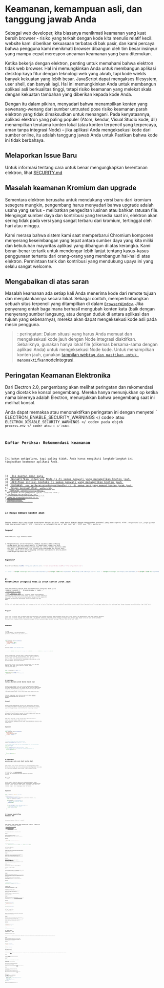 # Keamanan, kemampuan asli, dan tanggung jawab Anda

Sebagai web developer, kita biasanya menikmati keamanan yang kuat bersih browser - risiko yang terkait dengan kode kita menulis relatif kecil. website kami diberikan kekuasaan terbatas di bak pasir, dan kami percaya bahwa pengguna kami menikmati browser dibangun oleh tim besar insinyur yang mampu cepat merespon ancaman keamanan yang baru ditemukan.

Ketika bekerja dengan elektron, penting untuk memahami bahwa elektron tidak web browser. Hal ini memungkinkan Anda untuk membangun aplikasi desktop kaya fitur dengan teknologi web yang akrab, tapi kode wields banyak kekuatan yang lebih besar. JavaScript dapat mengakses filesystem, user shell, dan banyak lagi. Hal ini memungkinkan Anda untuk membangun aplikasi asli berkualitas tinggi, tetapi risiko keamanan yang melekat skala dengan kekuatan tambahan yang diberikan kepada kode Anda.

Dengan itu dalam pikiran, menyadari bahwa menampilkan konten yang sewenang-wenang dari sumber untrusted pose risiko keamanan parah elektron yang tidak dimaksudkan untuk menangani. Pada kenyataannya, aplikasi elektron yang paling populer (Atom, kendur, Visual Studio kode, dll) menampilkan terutama konten lokal (atau konten terpencil yang terpercaya, aman tanpa integrasi Node) – jika aplikasi Anda mengeksekusi kode dari sumber online, itu adalah tanggung jawab Anda untuk Pastikan bahwa kode ini tidak berbahaya.

## Melaporkan Issue Baru

Untuk informasi tentang cara untuk benar mengungkapkan kerentanan elektron, lihat [SECURITY.md](https://github.com/electron/electron/tree/master/SECURITY.md)

## Masalah keamanan Kromium dan upgrade

Sementara elektron berusaha untuk mendukung versi baru dari kromium sesegera mungkin, pengembang harus menyadari bahwa upgrade adalah usaha yang serius - melibatkan pengeditan lusinan atau bahkan ratusan file. Mengingat sumber daya dan kontribusi yang tersedia saat ini, elektron akan sering tidak pada versi yang sangat terbaru dari kromium, tertinggal oleh hari atau minggu.

Kami merasa bahwa sistem kami saat memperbarui Chromium komponen menyerang keseimbangan yang tepat antara sumber daya yang kita miliki dan kebutuhan mayoritas aplikasi yang dibangun di atas kerangka. Kami benar-benar tertarik untuk mendengar lebih lanjut tentang kasus-kasus penggunaan tertentu dari orang-orang yang membangun hal-hal di atas elektron. Permintaan tarik dan kontribusi yang mendukung upaya ini yang selalu sangat welcome.

## Mengabaikan di atas saran

Masalah keamanan ada setiap kali Anda menerima kode dari remote tujuan dan menjalankannya secara lokal. Sebagai contoh, mempertimbangkan sebuah situs terpencil yang ditampilkan di dalam [`BrowserWindow`](../api/browser-window.md). Jika penyerang entah bagaimana berhasil mengubah konten kata (baik dengan menyerang sumber langsung, atau dengan duduk di antara aplikasi dan tujuan yang sebenarnya), mereka akan dapat mengeksekusi kode asli pada mesin pengguna.

> : peringatan: Dalam situasi yang harus Anda memuat dan mengeksekusi kode jauh dengan Node integrasi diaktifkan. Sebaliknya, gunakan hanya lokal file (dikemas bersama-sama dengan aplikasi Anda) untuk mengeksekusi Node kode. Untuk menampilkan konten jauh, gunakan [tampilan web` tag dan pastikan untuk menonaktifkan `nodeIntegrasi](../api/web-view).

## Peringatan Keamanan Elektronika

Dari Electron 2.0, pengembang akan melihat peringatan dan rekomendasi yang dicetak ke konsol pengembang. Mereka hanya menunjukkan op ketika nama binernya adalah Electron, menunjukkan bahwa pengembang saat ini melihat konsol.

Anda dapat memaksa atau menonaktifkan peringatan ini dengan menyetel ` ELECTRON_ENABLE_SECURITY_WARNINGS </ code> atau <code> ELECTRON_DISABLE_SECURITY_WARNINGS </ code> pada
objek <code> process.env </ code> atau <code>> </ code>.</p>

<h2>Daftar Periksa: Rekomendasi keamanan</h2>

<p>Ini bukan antipeluru, tapi paling tidak, Anda harus mengikuti langkah-langkah ini
tingkatkan keamanan aplikasi Anda.</p>

<p>1) <a href="#only-load-secure-content"> Isi muatan aman saja </a>
2) <a href="#disable-node.js-integration-for-remote-content"> Nonaktifkan integrasi Node.js di semua penyaji yang menampilkan konten jauh </a>
3) <a href="#enable-context-isolation-for-remote-content"> Aktifkan isolasi konteks di semua penyaji yang menampilkan konten jauh </a>
4) <a href="#handle-session-permission-requests-from-remote-content"> Gunakan <code> ses.setPermissionRequestHandler () </ code> di semua sesi yang memuat konten jarak jauh </a>
5) <a href="#do-not-disable-websecurity"> Jangan menonaktifkan <code> webSecurity </ code> </a>
6) <a href="#define-a-content-security-policy"> Tentukan <code> Content-Security-Policy </ code> </a>
  dan gunakan aturan pembatasan (yaitu <code> script-src 'self' </ code>)
7) <a href="#override-and-disable-eval"> Mengabaikan dan menonaktifkan <code> eval </ code> </a>
, yang memungkinkan string untuk dieksekusi sebagai kode.
8) <a href="#do-not-set-allowRunningInsecureContent-to-true"> Jangan set <code> allowRunningInsecureContent </ code> ke <code> true </ code> </a>
9) <a href="#do-not-enable-experimental-features"> Jangan aktifkan fitur eksperimental </a>
10) <a href="#do-not-use-blinkfeatures"> Jangan gunakan <code> blinkFeatures </ code> </a>
11) <a href="#do-not-use-allowpopups"> WebViews: Jangan gunakan <code> allowpopups </ code> </a>
12) <a href="#verify-webview-options-before-creation"> WebViews: Verifikasi opsi dan params dari semua tag <code> & lt; webview & gt; </ code> </a></p>

<h2>1) Hanya memuat konten aman</h2>

<p>Setiap sumber daya yang tidak disertakan dengan aplikasi anda harus dimuat dengan menggunakan protokol yang aman seperti <code>HTTPS`. Dengan kata lain, jangan gunakan tidak aman protokol seperti `HTTP`. Similarly, we recommend the use of `WSS` over `WS`, `FTPS` over `FTP`, and so on.

### Mengapa?

`HTTPS` memiliki tiga manfaat utama:

1) Mengotentikasi server terpencil, membuat aplikasi anda terhubung dengan benar Ke host bukan peniru. 2) Memastikan integritas data, menyatakan bahwa data tidak diubah saat di transit antara aplikasi anda dan host. 3) Mengenkripsi lalu lintas antara pengguna dan tujuan host, sehingga lebih sulit untuk menyadap informasi yang dikirim antara ponsel anda dengan aplikasi dan host.

### Bagaimana?

```js
Buruk browserWindow.loadURL ('http://my-website.com') / / baik browserWindow.loadURL ('https://my-website.com')
```

```html
<!--buruk--> <script crossorigin src="http://cdn.com/react.js"></script> <link rel="stylesheet" href="http://cdn.com/style.css"><!--baik--> <script crossorigin src="https://cdn.com/react.js"></script> <link rel="stylesheet" href="https://cdn.com/style.css">
```

## 2) Nonaktifkan Integrasi Node.js untuk Konten Jarak Jauh

Yang terpenting adalah Anda menonaktifkan integrasi Node.js di renderer manapun ( `` BrowserWindow </ code> </a>, <a href="../api/browser-view.md"> <code > BrowserView </ code> </a>, atau
<a href="../api/web-view"> <code> WebView </ code> </a>) yang memuat konten jarak jauh. Tujuannya adalah untuk membatasi
kekuatan yang anda berikan untuk konten terpencil, sehingga membuatnya jauh lebih sulit bagi penyerang membahayakan pengguna harus memperoleh kemampuan mereka untuk menjalankan JavaScript pada situs web anda.</p>

<p>Setelah ini, anda dapat memberikan izin tambahan untuk host tertentu. Misalnya, jika anda membuka BrowserWindow menunjuk pada`https://my-website.com/", anda dapat memberikan situs web yang tepat dengan kemampuan yang dibutuhkan, tapi tidak lebih.</p>

<h3>Mengapa?</h3>

<p>Cross-site scripting (XSS) serangan yang lebih berbahaya jika seorang penyerang dapat melompat keluar dari proses penyaji dan mengeksekusi kode pada komputer pengguna.
Cross-site scripting serangan yang cukup umum - dan masalah sementara, kekuatan mereka biasanya terbatas untuk bermain-main dengan situs web yang mereka jalankan.
Menonaktifkan integrasi Node.js membantu mencegah XSS dari yang meningkat menjadi serangan "Eksekusi Kode Jarak Jauh "(RCE).</p>

<h3>Bagaimana?</h3>

<pre><code class="js">// Buruk
const mainWindow = baru BrowserWindow()
mainWindow.loadURL('https://my-website.com')
``</pre> 

```js
// Bagus
const mainWindow = baru BrowserWindow({
  webPreferences: {
    nodeIntegration: false,
    preload: './preload.js'
  }
})

mainWindow.loadURL('https://my-website.com')
```

```html
<!--buruk--> <webview nodeIntegration src="page.html"></webview> <!--baik--> <webview src="page.html"></webview>
```

Ketika menonaktifkan integrasi Node.js,anda masih dapat mengekspos Api untuk situs web anda yang mengkonsumsi modul atau fitur Node.js. Script pramuat terus memiliki akses untuk `meminta` dan fitur Node.js lainnya, yang memungkinkan pengembang untuk mengekspos custom API untuk memuat konten yang terpencil.

Dalam contoh berikut script preload, kemudian memuat situs web akan memiliki akses untuk `jendela.readConfig()` metode, tetapi tidak ada fitur Node.js.

```js
const { bacaFileSync } = wajib('fs')

window.bacaConfig = fungsi () {
  const data = bacaFileSync('./config.json')
  kembali data
}
```

## 3) Aktifkan Isolasi Konteks untuk Konten Jarak Jauh

Konteks isolasi adalah fitur Electron yang memungkinkan pengembang untuk menjalankan kode di script preload dan API Electron dalam konteks JavaScript yang berdedikasi. Di praktek itu berarti itu global benda seperti `Array.prototype.push` atau`JSON.parse` tidak dapat dimodifikasi oleh skrip berjalan dalam renderer proses.

Elektron menggunakan sama teknologi seperti Chromium [Content Scripts](https://developer.chrome.com/extensions/content_scripts#execution-environment) untuk mengaktifkan perilaku ini.

### Mengapa?

Konteks isolasi memungkinkan setiap script yang berjalan di penyaji untuk membuat perubahan lingkungan JavaScript tanpa khawatir tentang yang bertentangan dengan script API Electron atau script preload.

Sementara masih eksperimental fitur Elektron, konteks isolasi menambahkan lapisan kemanan tambahan. Ini menciptakan dunia JavaScript baru untuk API Electron dan script preload.

Pada waktu yang sama, script preload masih memiliki akses ke `dokumen` dan `jendela` objek. Dengan kata lain, anda mendapatkan pengembalian yang layak atas kemungkinan investasi yang sangat kecil.

### Bagaimana?

```js
// Main proses
const mainWindow = baru BrowserWindow({
  webPreferensi: {
    kontextIsolation: benar,
    pramuat: 'pramuat.js'
  }
})
```

```js
// Pramuat script

// Tetapkan variabel di halaman sebelum dimuat
webFrame.executeJavaScript('window.foo = "foo";')

// Yang dimuat halaman tidak akan bisa untuk mengakses ini, itu hanya tersedia
// di dalam konteks
window.bar = 'bar'

document.addEventListener('DOMContentLoaded', () => {
  // Akan log out 'bar' sejak window.bar tersedia dalam konteks ini
  console.log(window.foo)


  // 
  console.log(window.bar)
})
```

## 4) Menangani permintaan izin sesi dari konten jauh

Anda mungkin telah melihat permintaan izin saat menggunakan Chrome: Mereka muncul setiap kali situs web mencoba untuk menggunakan fitur yang harus disetujui pengguna secara manual (seperti pemberitahuan).

API didasarkan pada [perizinan API Chromium](https://developer.chrome.com/extensions/permissions) dan menerapkan jenis yang sama dari perizinan.

### Mengapa?

Secara default, Electron akan secara otomatis menyetujui semua permintaan izin kecuali pengembang telah secara manual mengkonfigurasi penangan kustom. Sementara padat default, pengembang yang sadar akan keamanan mungkin ingin menganggap sangat berlawanan.

### Bagaimana?

```js
const { session } = require('electron')

session
  .fromPartition('some-partition')
  .setPermissionRequestHandler((webContents, permission, callback) => {
    const url = webContents.getURL()

    if (permission === 'notifications') {
      // Approves the permissions request
      callback(true)
    }

    if (!url.startsWith('https://my-website.com')) {
      // Denies the permissions request
      return callback(false)
    }
  })
```

## 5) Jangan Nonaktifkan Keamanan Web

*Rekomendasi adalah elektron 's default*

Anda mungkin sudah menduga bahwa menonaktifkan property ` webSecurity </ code> pada a proses renderer (<a href="../api/browser-window.md"> <code> BrowserWindow </ code> </a>,<a href="../api/browser-view.md"> <code> BrowserView </ code> </a>, atau <a href="../api/web-view"> <code> WebView </ code> </a>) menonaktifkan penting
fitur keamanan.</p>

<p>Tidak menonaktifkan <code>webSecurity` dalam aplikasi produksi.

### Mengapa?

Menonaktifkan `webSecurity` akan menonaktifkan kebijakan asal yang sama dan mengatur properti `allowRunningInsecureContent` ke `true`. Dengan kata lain, hal ini memungkinkan eksekusi kode yang tidak aman dari domain yang berbeda.

### Bagaimana?

```js
Buruk const mainWindow = BrowserWindow baru ({webPreferences: {
    webSecurity: false
  }})
```

```js
// Good
const mainWindow = new BrowserWindow()
```

```html
<!--buruk--> <webview disablewebsecurity src="page.html"></webview> <!--baik--> <webview src="page.html"></webview>
```

## 6) Tentukan Kebijakan Keamanan Konten

Kebijakan kemanan konten (CSP) adalah lapisan perlindungan tambahan terhadap serangan cross-site scripting dan serangan injeksi data. Kami merekomendasikan bahwa mereka dapat diaktifkan oleh setiap situs web yang anda muat dalam Electron.

### Mengapa?

CSP memungkinkan server yang menyajikan konten untuk membatasi dan mengontrol sumber daya Electron dapat dimuat untuk halaman web yang diberikan. `https://your-page.com` should be allowed to load scripts from the origins you defined while scripts from `https://evil.attacker.com` should not be allowed to run. Defining a CSP is an easy way to improve your applications security.

### Bagaimana?

Electron respects [the `Content-Security-Policy` HTTP header](https://developer.mozilla.org/en-US/docs/Web/HTTP/Headers/Content-Security-Policy) and the respective `<meta>` tag.

CSP berikut akan memungkinkan Electron untuk mengeksekusi script dari situs web saat ini dan dari `apis.mydomain.com`.

```txt
// Bad
Content-Security-Policy: '*'

// Good
Content-Security-Policy: script-src 'self' https://apis.mydomain.com
```

## 7) Ganti dan Nonaktifkan `eval`

`eval()` adalah metode JavaScript inti yang memungkinkan eksekusi JavaScript dari sebuah string. Menonaktifkan kemampuan aplikasi anda untuk mengevaluasi JavaScript yang tidak diketahui sebelumnya.

### Mengapa?

`Metode()` eval memiliki satu misi tepat: Untuk mengevaluasi serangkaian karakter seperti JavaScript dan menjalankannya. Ini adalah metode yang diperlukan setiap kali anda perlu mengevaluasi kode yang tidak dikenal sebelumnya. Sementara penggunaan yang sah, sama seperti kasus generator kode yang lain `eval()` adalah sulit untuk mengeras.

Secara umum, lebih mudah untuk benar-benar menonaktifkan `eval()` daripada membuat anti peluru itu. Dengan demikian, jika anda tidak membutuhkannya, itu adalah ide yang baik untuk menonaktifkannya.

### Bagaimana?

```js
// ESLint will warn about any use of eval(), even this one
// eslint-disable-next-line
window.eval = global.eval = function () {
  throw new Error(`Sorry, this app does not support window.eval().`)
}
```

## 8) Do Not Set `allowRunningInsecureContent` to `true`

*Recommendation is Electron's default*

By default, Electron will now allow websites loaded over `HTTPS` to load and execute scripts, CSS, or plugins from insecure sources (`HTTP`). Setting the property `allowRunningInsecureContent` to `true` disables that protection.

Loading the initial HTML of a website over `HTTPS` and attempting to load subsequent resources via `HTTP` is also known as "mixed content".

### Mengapa?

Simply put, loading content over `HTTPS` assures the authenticity and integrity of the loaded resources while encrypting the traffic itself. See the section on [only displaying secure content](#only-display-secure-content) for more details.

### Bagaimana?

```js
// Bad
const mainWindow = new BrowserWindow({
  webPreferences: {
    allowRunningInsecureContent: true
  }
})
```

```js
// Good
const mainWindow = new BrowserWindow({})
```

## 9) Tidak Mengaktifkan Fitur Eksperimental

*Recommendation is Electron's default*

Advanced users of Electron can enable experimental Chromium features using the `experimentalFeatures` and `experimentalCanvasFeatures` properties.

### Mengapa?

Experimental features are, as the name suggests, experimental and have not been enabled for all Chromium users. Furthermore, their impact on Electron as a whole has likely not been tested.

Ada kasus penggunaan yang sah, tapi kecuali anda tahu apa yang anda lakukan, sebaiknya anda tidak mengaktifkan properti ini.

### Bagaimana?

```js
// Bad
const mainWindow = new BrowserWindow({
  webPreferences: {
    experimentalFeatures: true
  }
})
```

```js
// Good
const mainWindow = new BrowserWindow({})
```

## 10) Jangan Gunakan ` blinkFeatures </ code></h2>

<p><em>Recommendation is Electron's default</em></p>

<p>Blink is the name of the rendering engine behind Chromium. Sebagai properti <code>blinkFeatures` dengan `experimentalFeatures`, memungkinkan pengembang untuk mengaktifkan fitur yang telah dinonaktifkan secara default.</p> 

### Mengapa?

Secara umum, ada kemungkinan alasan yang baik jika fitur ini tidak diaktifkan secara default. Legitimate use cases for enabling specific features exist. Sebagai pengembang, anda harus tahu persis mengapa anda perlu mengaktifkan fitur ini, apa percabangannya, dan bagaimana pengaruhnya terhadap keamanan dari aplikasi anda. Dalam keadaan apa pun harus Anda mengaktifkan fitur speculatively.

### Bagaimana?

```js
// Bad
const mainWindow = new BrowserWindow({
  webPreferences: {
    blinkFeatures: ['ExecCommandInJavaScript']
  }
})
```

```js
// Good
const mainWindow = new BrowserWindow()
```

## 11) Jangan Gunakan ` allowpopups </ code></h2>

<p><em>Recommendation is Electron's default</em></p>

<p>Jika Anda menggunakan <a href="web-view"><code>WebView`</a>, Anda mungkin perlu halaman dan script dimuat dalam tag `<webview>` untuk membuka jendela baru. Atribut `allowpopups` memungkinkan mereka untuk menciptakan baru [`BrowserWindows`](browser-window) menggunakan metode `window.open()`. `WebViews` sebaliknya tidak diperbolehkan untuk membuat jendela baru.</p> 

### Mengapa?

Jika Anda tidak perlu popup, Anda akan lebih baik tidak memungkinkan penciptaan baru [`BrowserWindows`](browser-window) secara default. Ini mengikuti prinsip dari jumlah minimal akses yang diperlukan: Jangan biarkan situs web membuat popup baru kecuali anda tahu kebutuhan fitur ini.

### Bagaimana?

```html
<webview allowpopups src="page.html"></webview> <webview src="page.html"></webview>
```

## 12) Verifikasi Pilihan WebView Sebelum Penciptaan

Tampilan Web yang dibuat dalam sebuah proses penyaji yang tidak memiliki integrasi Node.js diaktifkan tidak akan dapat mengaktifkan integrasi itu sendiri. Namun, WebView akan selalu membuat proses renderer independen dengan sendiri `webPreferences`.

Itu adalah ide yang baik untuk mengendalikan pembuatan baru [`TampilanWeb`](web-view) dari proses utama dan untuk memverifikasi bahwa web Preferensi mereka tidak menonaktifkan fitur keamanan.

### Mengapa?

Karena WebViews tinggal di DOM, mereka dapat dibuat oleh sebuah script yang menjalankan website Anda bahkan jika Node.js integrasi sebaliknya dinonaktifkan.

Elektron memungkinkan pengembang untuk menonaktifkan berbagai fitur keamanan kontrol proses renderer. Dalam kebanyakan kasus, pengembang tidak perlu menonaktifkan salah satu fitur tersebut - dan Anda harus karena itu tidak memungkinkan konfigurasi yang berbeda untuk [`<WebView>`](web-view)tag yang baru dibuat.

### Bagaimana?

Sebelum [`<WebView>`](web-view)tag terpasang, elektron akan api acara `akan-melampirkan-webview` pada hosting `webContents`. Menggunakan acara untuk mencegah pembentukan WebViews dengan pilihan mungkin tidak aman.

```js
app.on ( 'web-isi-dibuat', ( acara , isi) = & gt; {
   contents.on ( 'akan melampirkan tampilan web', ( acara , webPreferences, params) = & gt; {
     // Strip pergi script preload jika tidak digunakan atau memverifikasi lokasi mereka adalah sah
     webPreferences.preload delete
     hapus webPreferences.preloadURL

     // Disable simpul integrasi
     webPreferences.nodeIntegration = false

     // Verifikasi URL yang dimuat
     if (! params.src.startsWith ( 'https://yourapp.com/ ')) {
 event .preventDefault ()
 }
 })})            
```

Sekali lagi, daftar ini hanya meminimalkan risiko, tidak menghapusnya. Jika tujuan Anda adalah untuk menampilkan sebuah situs web, browser akan menjadi lebih aman pilihan .